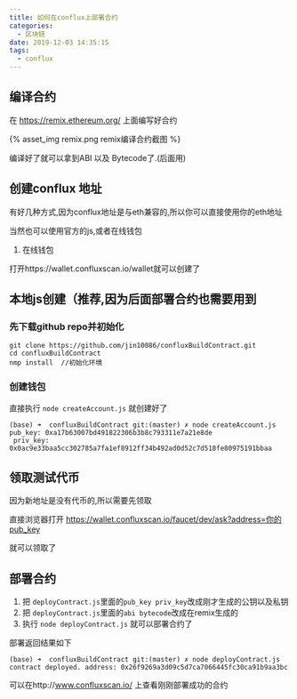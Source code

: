 ```yaml
---
title: 如何在conflux上部署合约
categories:
  - 区块链
date: 2019-12-03 14:35:15
tags:
  - conflux
---
```



## 编译合约

在 https://remix.ethereum.org/ 上面编写好合约

{% asset_img  remix.png remix编译合约截图 %}

编译好了就可以拿到ABI 以及 Bytecode了.(后面用)

## 创建conflux 地址

有好几种方式,因为conflux地址是与eth兼容的,所以你可以直接使用你的eth地址

当然也可以使用官方的js,或者在线钱包

1. 在线钱包 

打开https://wallet.confluxscan.io/wallet就可以创建了

## 本地js创建（推荐,因为后面部署合约也需要用到

### 先下载github repo并初始化
```
git clone https://github.com/jin10086/confluxBuildContract.git
cd confluxBuildContract
nmp install  //初始化环境
```
### 创建钱包

直接执行 `node createAccount.js` 就创建好了

```
(base) ➜  confluxBuildContract git:(master) ✗ node createAccount.js
pub_key: 0xa17b63007bd491822306b3b8c793311e7a21e8de 
 priv_key: 0x0ac9e33baa5cc302785a7fa1ef8912ff34b492ad0d52c7d518fe80975191bbaa
```
## 领取测试代币

因为新地址是没有代币的,所以需要先领取

直接浏览器打开 https://wallet.confluxscan.io/faucet/dev/ask?address=你的pub_key

就可以领取了

## 部署合约

1. 把 `deployContract.js`里面的`pub_key priv_key`改成刚才生成的公钥以及私钥
2. 把 `deployContract.js`里面的`abi bytecode`改成在remix生成的
3. 执行 `node deployContract.js` 就可以部署合约了

部署返回结果如下
```base
(base) ➜  confluxBuildContract git:(master) ✗ node deployContract.js       
contract deployed. address: 0x26f9269a3d09c5d7ca7066445fc30ca91b9aa3bc
```
可以在http://www.confluxscan.io/ 上查看刚刚部署成功的合约









